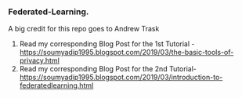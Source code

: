 ### Federated-Learning.
A big credit for this repo goes to Andrew Trask
1. Read my corresponding Blog Post for the  1st Tutorial -https://soumyadip1995.blogspot.com/2019/03/the-basic-tools-of-privacy.html 
2. Read my corresponding Blog Post for the 2nd Tutorial- https://soumyadip1995.blogspot.com/2019/03/introduction-to-federatedlearning.html
